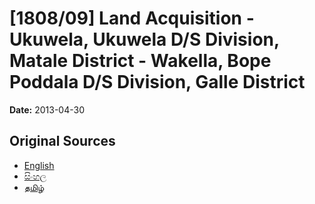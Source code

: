 # [1808/09] Land Acquisition - Ukuwela, Ukuwela D/S Division, Matale District - Wakella, Bope Poddala D/S Division, Galle District

**Date:** 2013-04-30

## Original Sources

- [English](https://documents.gov.lk/view/extra-gazettes/2013/4/1808-09_E.pdf)
- [සිංහල](https://documents.gov.lk/view/extra-gazettes/2013/4/1808-09_S.pdf)
- [தமிழ்](https://documents.gov.lk/view/extra-gazettes/2013/4/1808-09_T.pdf)

